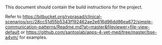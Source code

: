 This document should contain the build instructions for the project.

Refer to https://bitbucket.org/rvprasad/clinical-scenarios/src/28cc51d55b5343f192462ae2e616d96dd86ea672/simple-communication-patterns/Readme.md?at=master&fileviewer=file-view-default or https://github.com/santoslab/apps-4-vet-med/tree/master/bse-a4vm/ for examples.
